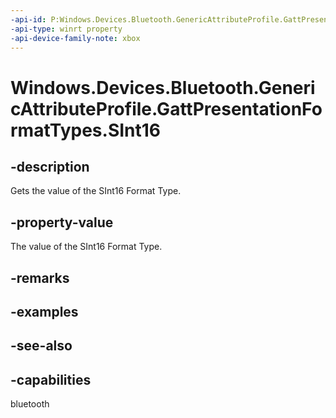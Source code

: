```yaml
---
-api-id: P:Windows.Devices.Bluetooth.GenericAttributeProfile.GattPresentationFormatTypes.SInt16
-api-type: winrt property
-api-device-family-note: xbox
---
```


<!-- Property syntax
public byte SInt16 { get; }
-->

# Windows.Devices.Bluetooth.GenericAttributeProfile.GattPresentationFormatTypes.SInt16

## -description
Gets the value of the SInt16 Format Type.

## -property-value
The value of the SInt16 Format Type.

## -remarks

## -examples

## -see-also

## -capabilities
bluetooth
